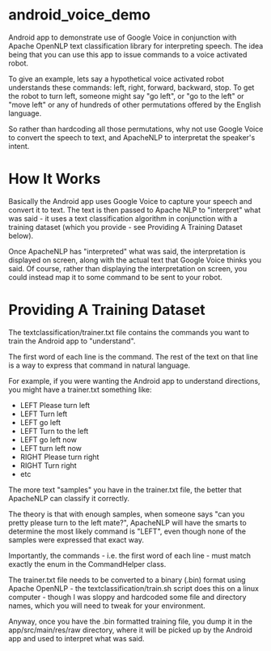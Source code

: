 # android_voice_demo

Android app to demonstrate use of Google Voice in conjunction with Apache OpenNLP text classification library for interpreting speech. The idea being that you can use this app to issue commands to a voice activated robot.

To give an example, lets say a hypothetical voice activated robot understands these commands: left, right, forward, backward, stop. To get the robot to turn left, someone might say "go left", or "go to the left" or "move left" or any of hundreds of other permutations offered by the English language. 

So rather than hardcoding all those permutations, why not use Google Voice to convert the speech to text, and ApacheNLP to interpretat the speaker's intent.

# How It Works

Basically the Android app uses Google Voice to capture your speech and convert it to text. The text is then passed to Apache NLP to "interpret" what was said - it uses a text classification algorithm in conjunction with a training dataset (which you provide - see Providing A Training Dataset below). 

Once ApacheNLP has "interpreted" what was said, the interpretation is displayed on screen, along with the actual text that Google Voice thinks you said. Of course, rather than displaying the interpretation on screen, you could instead map it to some command to be sent to your robot.

# Providing A Training Dataset

The textclassification/trainer.txt file contains the commands you want to train the Android app to "understand".

The first word of each line is the command. The rest of the text on that line is a way to express that command in natural language.

For example, if you were wanting the Android app to understand directions, you might have a trainer.txt something like:

* LEFT Please turn left
* LEFT Turn left
* LEFT go left
* LEFT Turn to the left
* LEFT go left now
* LEFT turn left now
* RIGHT Please turn right
* RIGHT Turn right
* etc

The more text "samples" you have in the trainer.txt file, the better that ApacheNLP can classify it correctly. 

The theory is that with enough samples, when someone says "can you pretty please turn to the left mate?", ApacheNLP will have the smarts to determine the most likely command is "LEFT", even though none of the samples were expressed that exact way.

Importantly, the commands - i.e. the first word of each line - must match exactly the enum in the CommandHelper class.

The trainer.txt file needs to be converted to a binary (.bin) format using Apache OpenNLP - the textclassification/train.sh script does this on a linux computer - though I was sloppy and hardcoded some file and directory names, which you will need to tweak for your environment. 

Anyway, once you have the .bin formatted training file, you dump it in the app/src/main/res/raw directory, where it will be picked up by the Android app and used to interpret what was said.
